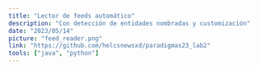 ```yaml
---
title: "Lector de feeds automático"
description: "Con detección de entidades nombradas y customización"
date: "2023/05/14"
picture: "feed_reader.png"
link: "https://github.com/helcsnewsxd/paradigmas23_lab2"
tools: ["java", "python"]
---
```

